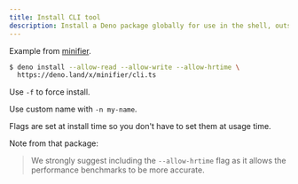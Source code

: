 ```yaml
---
title: Install CLI tool
description: Install a Deno package globally for use in the shell, outside of Deno
---
```



Example from [minifier](https://deno.land/x/minifier).

```sh
$ deno install --allow-read --allow-write --allow-hrtime \
  https://deno.land/x/minifier/cli.ts
```

Use `-f` to force install.

Use custom name with `-n my-name`.

Flags are set at install time so you don't have to set them at usage time.

Note from that package:

> We strongly suggest including the `--allow-hrtime` flag as it allows the performance benchmarks to be more accurate.
